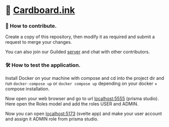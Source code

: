 # 📄 [Cardboard.ink](https://Cardboard.ink)

### 🐛 How to contribute.

Create a copy of this repository, then modify it as required and submit a request to merge your changes.

You can also join our Guilded [server](https://guilded.gg/CardBoard) and chat with other contributors.

### 🛠️ How to test the application.

Install Docker on your machine with compose and cd into the project dir and run `docker-compose up` or `docker compose up` depending on your docker + compose installation.

Now open your web browser and go to url [localhost:5555](http://localhost:5555) (prisma studio). Here open the Roles model and add the roles USER and ADMIN.

Now you can open [localhost:5173](http://localhost:5173) (svelte app) and make your user account and assign it ADMIN role from prisma studio.
